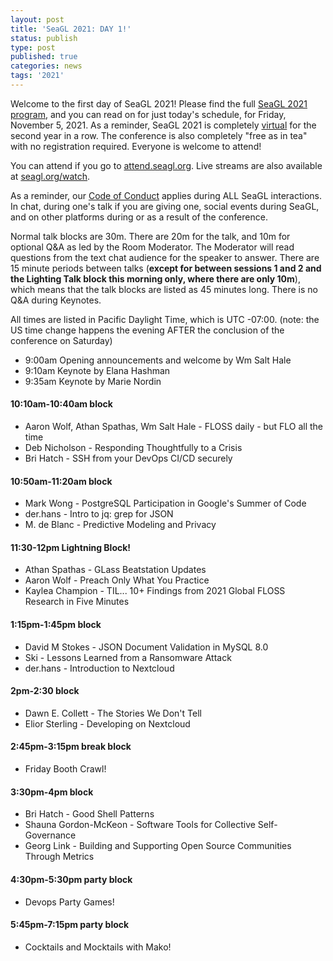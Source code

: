 ```yaml
---
layout: post
title: 'SeaGL 2021: DAY 1!'
status: publish
type: post
published: true
categories: news
tags: '2021'
---
```


Welcome to the first day of SeaGL 2021!  Please find the full [SeaGL 2021 program](https://seagl.org/news/2021/10/15/schedule.html), and you can read on for just today's schedule, for Friday, November 5, 2021.  As a reminder, SeaGL 2021 is completely [virtual](https://seagl.org/news/2021/06/08/format-2021.html) for the second year in a row.  The conference is also completely "free as in tea" with no registration required.  Everyone is welcome to attend!

You can attend if you go to [attend.seagl.org](https://attend.seagl.org).  Live streams are also available at [seagl.org/watch](https://seagl.org/watch).

As a reminder, our [Code of Conduct](https://seagl.org/code_of_conduct.html) applies during ALL SeaGL interactions.  In chat, during one's talk if you are giving one, social events during SeaGL, and on other platforms during or as a result of the conference.

Normal talk blocks are 30m.  There are 20m for the talk, and 10m for optional Q&A as led by the Room Moderator.  The Moderator will read questions from the text chat audience for the speaker to answer.  There are 15 minute periods between talks (**except for between sessions 1 and 2 and the Lighting Talk block this morning only, where there are only 10m**), which means that the talk blocks are listed as 45 minutes long.  There is no Q&A during Keynotes.

All times are listed in Pacific Daylight Time, which is UTC -07:00.  (note: the US time change happens the evening AFTER the conclusion of the conference on Saturday)

* 9:00am Opening announcements and welcome by Wm Salt Hale
* 9:10am Keynote by Elana Hashman
* 9:35am Keynote by Marie Nordin

#### 10:10am-10:40am block
* Aaron Wolf, Athan Spathas, Wm Salt Hale - FLOSS daily - but FLO all the time
* Deb Nicholson - Responding Thoughtfully to a Crisis
* Bri Hatch - SSH from your DevOps CI/CD securely

#### 10:50am-11:20am block
* Mark Wong - PostgreSQL Participation in Google's Summer of Code
* der.hans - Intro to jq: grep for JSON
* M. de Blanc - Predictive Modeling and Privacy

#### 11:30-12pm Lightning Block!
* Athan Spathas - GLass Beatstation Updates
* Aaron Wolf - Preach Only What You Practice
* Kaylea Champion - TIL... 10+ Findings from 2021 Global FLOSS Research in Five Minutes

#### 1:15pm-1:45pm block
* David M Stokes - JSON Document Validation in MySQL 8.0
* Ski - Lessons Learned from a Ransomware Attack
* der.hans - Introduction to Nextcloud

#### 2pm-2:30 block
* Dawn E. Collett - The Stories We Don't Tell
* Elior Sterling - Developing on Nextcloud

#### 2:45pm-3:15pm break block
* Friday Booth Crawl!

#### 3:30pm-4pm block
* Bri Hatch - Good Shell Patterns
* Shauna Gordon-McKeon - Software Tools for Collective Self-Governance
* Georg Link - Building and Supporting Open Source Communities Through Metrics

#### 4:30pm-5:30pm party block
* Devops Party Games!

#### 5:45pm-7:15pm party block
* Cocktails and Mocktails with Mako!
